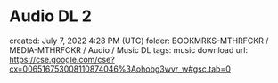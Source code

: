 # Audio DL 2

created: July 7, 2022 4:28 PM (UTC)
folder: BOOKMRKS-MTHRFCKR / MEDIA-MTHRFCKR / Audio / Music DL
tags: music download
url: https://cse.google.com/cse?cx=006516753008110874046%3Aohobg3wvr_w#gsc.tab=0
